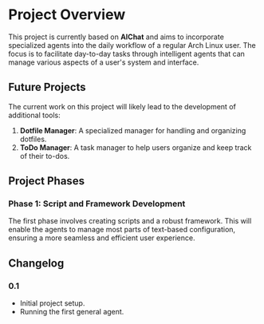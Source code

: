 # Project Overview

This project is currently based on **AIChat** and aims to incorporate specialized agents into the daily workflow of a regular Arch Linux user. The focus is to facilitate day-to-day tasks through intelligent agents that can manage various aspects of a user's system and interface.

## Future Projects

The current work on this project will likely lead to the development of additional tools:
1. **Dotfile Manager**: A specialized manager for handling and organizing dotfiles.
2. **ToDo Manager**: A task manager to help users organize and keep track of their to-dos.

## Project Phases

### Phase 1: Script and Framework Development

The first phase involves creating scripts and a robust framework. This will enable the agents to manage most parts of text-based configuration, ensuring a more seamless and efficient user experience.

## Changelog
### 0.1
- Initial project setup.
- Running the first general agent.
